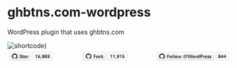 # ghbtns.com-wordpress
WordPress plugin that uses ghbtns.com

![shortcode]([/shortcode.png))
![screenshot](/screenshot.png)

